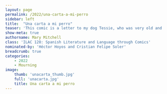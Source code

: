 ```yaml
---
layout: page
permalink: /2022/una-carta-a-mi-perro
sidebar: left
title:  "Una carta a mi perro"
teaser: 'This comic is a letter to my dog Tessie, who was very old and sick when I was making this piece in the Spring of 2021 and who has since passed away. I spent many months grieving her while she was still alive and many months after her death struggling to process her loss in a world stricken with death from COVID-19. This comic is everything I wanted to tell her during that time – my worries, regrets, and of course my love for her.'
show-meta: true
authorname: Mary Mitchell
class: 'ILAC 128: Spanish Literature and Language through Comics'
nominated-by: 'Héctor Hoyos and Cristian Felipe Soler'
breadcrumb: true
categories:
    - 2022
    - Mourning
image:
    thumb: 'unacarta_thumb.jpg'
    full: 'unacarta.jpg'
    title: Una carta a mi perro
---
```


